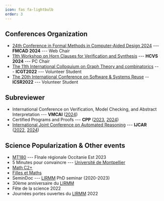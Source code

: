 ```yaml
---
icon: fas fa-lightbulb
order: 3
---
```


## Conferences Organization

* [24th Conference in Formal Methods in Computer-Aided Design 2024](https://fmcad.forsyte.at/FMCAD24/) --- **FMCAD 2024** --- Web Chair
* [11th Workshop on Horn Clauses for Verification and Synthesis](https://www.sci.unich.it/hcvs24/) --- **HCVS 2024** --- PC Chair
* [The 11th International Colloquium on Graph Theory and combinatorics](https://www.lirmm.fr/icgt-2022/) --- **ICGT2022** --- Volunteer Student
* [The 20th International Conference on Software & Systems Reuse](https://icsr2022v2.wp.imt.fr/) -- **ICSR2022** --- Volunteer Student


## Subreviewer 

* International Conference on Verification, Model Checking, and Abstract Interpretation --- **VMCAI** ([2024](https://popl24.sigplan.org/home/VMCAI-2024))
* Certified Programs and Proofs --- **CPP** ([2023](https://popl23.sigplan.org/home/CPP-2023), [2024](https://popl24.sigplan.org/home/CPP-2024))
* [International Joint Conference on Automated Reasoning](https://ijcar.org/) --- **IJCAR** ([2022](https://www.floc2022.org/), [2024](https://merz.gitlabpages.inria.fr/2024-ijcar/))


## Science Popularization & Other events

* [MT180](https://www.youtube.com/watch?v=LdVQyov38sQ) --- FInale régionale Occitanie Est 2023
* 5 Minutes pour convaincre --- [Université de Montpellier](https://www.umontpellier.fr/en/)
* [Math C2+](https://www.mathc2plus.fr/)
* [Filles et Maths](https://filles-et-maths.fr/)
* SeminDoc --- [LIRMM](https://www.lirmm.fr/lirmm-en/) PhD seminar (2020-2023)
* 30ème anniversaire du [LIRMM](https://www.lirmm.fr/lirmm-en/)
* Fête de la science 2022
* Journées portes ouvertes du [LIRMM](https://www.lirmm.fr/lirmm-en/) 2022